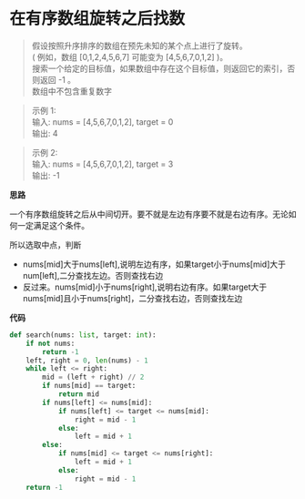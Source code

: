 # 在有序数组旋转之后找数
> 假设按照升序排序的数组在预先未知的某个点上进行了旋转。  
> ( 例如，数组 [0,1,2,4,5,6,7] 可能变为 [4,5,6,7,0,1,2] )。  
> 搜索一个给定的目标值，如果数组中存在这个目标值，则返回它的索引，否则返回 -1 。    
> 数组中不包含重复数字

> 示例 1:  
输入: nums = [4,5,6,7,0,1,2], target = 0  
输出: 4  

> 示例 2:  
> 输入: nums = [4,5,6,7,0,1,2], target = 3  
> 输出: -1

**思路**

一个有序数组旋转之后从中间切开。要不就是左边有序要不就是右边有序。无论如何一定满足这个条件。

所以选取中点，判断
- nums[mid]大于nums[left],说明左边有序，如果target小于nums[mid]大于num[left],二分查找左边。否则查找右边
- 反过来。nums[mid]小于nums[right],说明右边有序。如果target大于nums[mid]且小于nums[right]，二分查找右边，否则查找左边

**代码**
```python
def search(nums: list, target: int):
    if not nums:
        return -1
    left, right = 0, len(nums) - 1
    while left <= right:
        mid = (left + right) // 2
        if nums[mid] == target:
            return mid
        if nums[left] <= nums[mid]:
            if nums[left] <= target <= nums[mid]:
                right = mid - 1
            else:
                left = mid + 1
        else:
            if nums[mid] <= target <= nums[right]:
                left = mid + 1
            else:
                right = mid - 1
    return -1
```